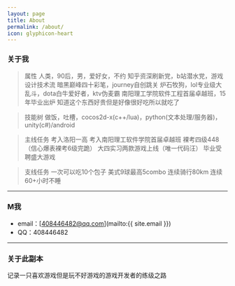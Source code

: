```yaml
---
layout: page
title: About
permalink: /about/
icon: glyphicon-heart
---
```


### 关于我

> 属性
人类，90后，男，爱好女，不约
知乎资深刷新党，b站潜水党，游戏设计技术流
暗黑巅峰四十彩笔，journey自创跳关
炉石牧狗，lol专业级大乱斗，dota白牛爱好者，ktv伪麦霸
南阳理工学院软件工程首届卓越班，15年毕业出炉
知道这个东西好贵但是好像很好吃所以就吃了

> 技能树
做饭，吐槽，cocos2d-x(c++/lua)，python(文本处理/服务器)，unity(c#)/android

> 主线任务
考入洛阳一高
考入南阳理工软件学院首届卓越班
裸考四级448（信心爆表裸考6级完跪）
大四实习两款游戏上线（唯一代码汪）
毕业受聘盛大游戏

> 支线任务
一次可以吃10个包子
美式9球最高5combo
连续骑行80km
连续60+小时不睡


---

### M我

* email：[408446482@qq.com](mailto:{{ site.email }})
* QQ：408446482


---

### 关于此副本
记录一只喜欢游戏但是玩不好游戏的游戏开发者的练级之路

